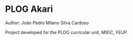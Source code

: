 # PLOG Akari

Author: João Pedro Milano Silva Cardoso

Project developed for the PLOG curricular unit, MIEIC, FEUP.
